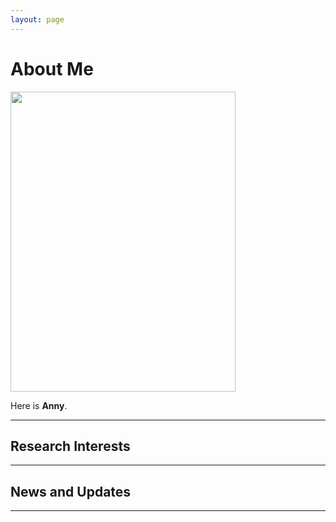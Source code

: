 ```yaml
---
layout: page
---
```


# About Me

<img src="https://Anny-Zhao.github.io/Anny.jpg" class="floatpic" width="360" height="480">

Here is **Anny**.



---

## Research Interests






---

## News and Updates


---

<br>

